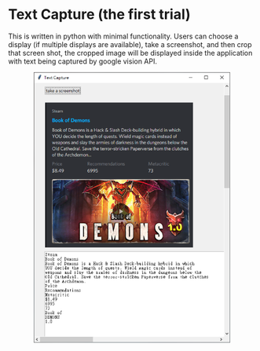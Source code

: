 # Text Capture (the first trial)
This is written in python with minimal functionality. Users can choose a display (if multiple displays are available), take a screenshot, and then crop that screen shot, the cropped image will be displayed inside the application with text being captured by google vision API.

<p align="center">
<img src="screenshot.png" width="400"/>
</p>
